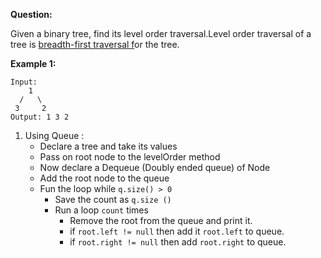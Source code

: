 **Question:**

Given a binary tree, find its level order traversal.Level order traversal of a tree is [breadth-first traversal f](http://www.geeksforgeeks.org/breadth-first-traversal-for-a-graph/)or the tree.

**Example 1:**

```
Input:
    1
  /   \
 3     2
Output: 1 3 2
```

1. Using Queue : 
    - Declare a tree and take its values
    - Pass on root node to the levelOrder method
    - Now declare a Dequeue (Doubly ended queue) of Node
    - Add the root node to the queue
    - Fun the loop while `q.size() > 0`
        - Save the count as `q.size ()`
        - Run a loop `count` times
            - Remove the root from the queue and print it.
            - if `root.left != null` then add it `root.left` to queue.
            - if `root.right != null` then add `root.right` to queue.
